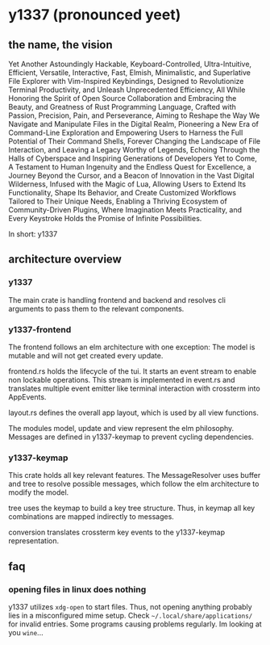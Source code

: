 # y1337 (pronounced yeet)

## the name, the vision

Yet Another Astoundingly Hackable, Keyboard-Controlled, Ultra-Intuitive,
Efficient, Versatile, Interactive, Fast, Elmish, Minimalistic, and Superlative
File Explorer with Vim-Inspired Keybindings, Designed to Revolutionize Terminal
Productivity, and Unleash Unprecedented Efficiency, All While Honoring the Spirit
of Open Source Collaboration and Embracing the Beauty, and Greatness of Rust Programming
Language, Crafted with Passion, Precision, Pain, and Perseverance, Aiming to Reshape
the Way We Navigate and Manipulate Files in the Digital Realm, Pioneering a New
Era of Command-Line Exploration and Empowering Users to Harness the Full Potential
of Their Command Shells, Forever Changing the Landscape of File Interaction, and
Leaving a Legacy Worthy of Legends, Echoing Through the Halls of Cyberspace and
Inspiring Generations of Developers Yet to Come, A Testament to Human Ingenuity
and the Endless Quest for Excellence, a Journey Beyond the Cursor, and a Beacon
of Innovation in the Vast Digital Wilderness, Infused with the Magic of Lua, Allowing
Users to Extend Its Functionality, Shape Its Behavior, and Create Customized Workflows
Tailored to Their Unique Needs, Enabling a Thriving Ecosystem of Community-Driven
Plugins, Where Imagination Meets Practicality, and Every Keystroke Holds the Promise
of Infinite Possibilities.

In short: y1337

## architecture overview

### y1337

The main crate is handling frontend and backend and resolves cli arguments to
pass them to the relevant components.

### y1337-frontend

The frontend follows an elm architecture with one exception: The model is
mutable and will not get created every update.

frontend.rs holds the lifecycle of the tui. It starts an event stream to
enable non lockable operations. This stream is implemented in event.rs and
translates multiple event emitter like terminal interaction with crossterm into
AppEvents.

layout.rs defines the overall app layout, which is used by all view functions.

The modules model, update and view represent the elm philosophy. Messages
are defined in y1337-keymap to prevent cycling dependencies.

### y1337-keymap

This crate holds all key relevant features. The MessageResolver uses buffer
and tree to resolve possible messages, which follow the elm architecture to
modify the model.

tree uses the keymap to build a key tree structure. Thus, in keymap all
key combinations are mapped indirectly to messages.

conversion translates crossterm key events to the y1337-keymap
representation.

## faq

### opening files in linux does nothing

y1337 utilizes `xdg-open` to start files. Thus, not opening anything probably lies
in a misconfigured mime setup. Check `~/.local/share/applications/` for invalid entries.
Some programs causing problems regularly. Im looking at you `wine`...

